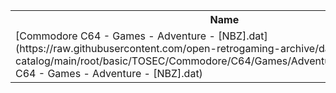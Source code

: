 <table>
<tr><th>Name</th><th>Size</th></tr>
<tr><td>[Commodore C64 - Games - Adventure - [NBZ].dat](https://raw.githubusercontent.com/open-retrogaming-archive/dat-catalog/main/root/basic/TOSEC/Commodore/C64/Games/Adventure/[NBZ]/Commodore C64 - Games - Adventure - [NBZ].dat)</td><td>294334</td></tr>
</table>
